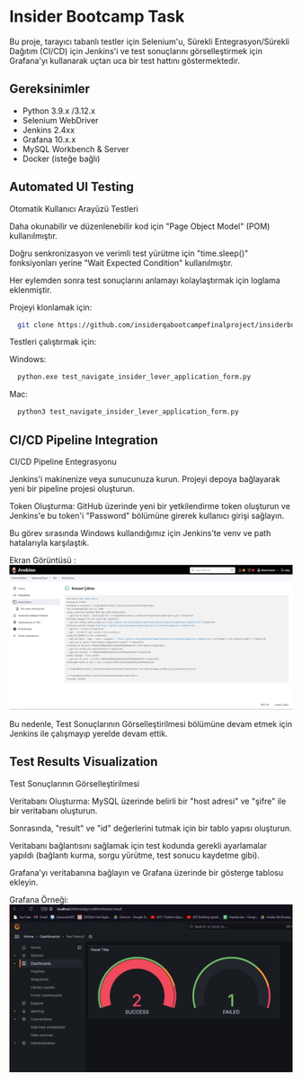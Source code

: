 
# Insider Bootcamp Task
Bu proje, tarayıcı tabanlı testler için Selenium'u, Sürekli Entegrasyon/Sürekli Dağıtım (CI/CD) için Jenkins'i ve test sonuçlarını görselleştirmek için Grafana'yı kullanarak uçtan uca bir test hattını göstermektedir.


## Gereksinimler

- Python 3.9.x /3.12.x
- Selenium WebDriver
- Jenkins 2.4xx
- Grafana 10.x.x
- MySQL Workbench & Server
- Docker (isteğe bağlı)
## Automated UI Testing
Otomatik Kullanıcı Arayüzü Testleri

Daha okunabilir ve düzenlenebilir kod için "Page Object Model" (POM) kullanılmıştır.

Doğru senkronizasyon ve verimli test yürütme için "time.sleep()" fonksiyonları yerine "Wait Expected Condition" kullanılmıştır.

Her eylemden sonra test sonuçlarını anlamayı kolaylaştırmak için loglama eklenmiştir.

Projeyi klonlamak için:
```bash
  git clone https://github.com/insiderqabootcampefinalproject/insiderbootcampproject-ahmetkarslix.git
```
Testleri çalıştırmak için:

Windows:
```bash
  python.exe test_navigate_insider_lever_application_form.py
```
Mac:
```bash
  python3 test_navigate_insider_lever_application_form.py
```

## CI/CD Pipeline Integration
CI/CD Pipeline Entegrasyonu

Jenkins'i makinenize veya sunucunuza kurun.
Projeyi depoya bağlayarak yeni bir pipeline projesi oluşturun.

Token Oluşturma:
GitHub üzerinde yeni bir yetkilendirme token oluşturun ve Jenkins'e bu token'i "Password" bölümüne girerek kullanıcı girişi sağlayın.

Bu görev sırasında Windows kullandığımız için Jenkins'te venv ve path hatalarıyla karşılaştık.

Ekran Görüntüsü :
![Uygulama Ekran Görüntüsü](ScreenShots/Jenkins.jpg)

Bu nedenle, Test Sonuçlarının Görselleştirilmesi bölümüne devam etmek için Jenkins ile çalışmayıp yerelde devam ettik.


## Test Results Visualization
Test Sonuçlarının Görselleştirilmesi

Veritabanı Oluşturma:
MySQL üzerinde belirli bir "host adresi" ve "şifre" ile bir veritabanı oluşturun.

Sonrasında, "result" ve "id" değerlerini tutmak için bir tablo yapısı oluşturun.

Veritabanı bağlantısını sağlamak için test kodunda gerekli ayarlamalar yapıldı (bağlantı kurma, sorgu yürütme, test sonucu kaydetme gibi).

Grafana'yı veritabanına bağlayın ve Grafana üzerinde bir gösterge tablosu ekleyin.

Grafana Örneği: 
![Uygulama Ekran Görüntüsü](ScreenShots/Grafana.jpg)
